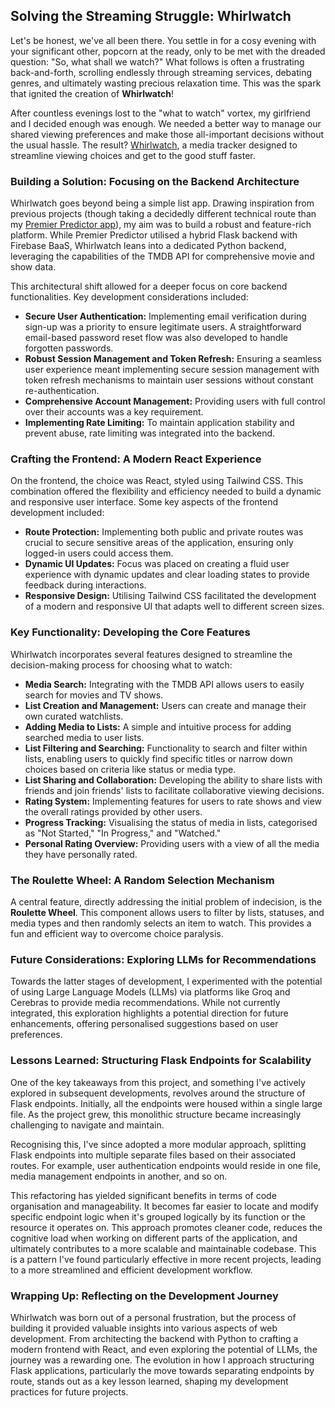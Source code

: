 ## Solving the Streaming Struggle: Whirlwatch

Let's be honest, we've all been there. You settle in for a cosy evening with your significant other, popcorn at the ready, only to be met with the dreaded question: "So, what shall we watch?" What follows is often a frustrating back-and-forth, scrolling endlessly through streaming services, debating genres, and ultimately wasting precious relaxation time. This was the spark that ignited the creation of **Whirlwatch**!

After countless evenings lost to the "what to watch" vortex, my girlfriend and I decided enough was enough. We needed a better way to manage our shared viewing preferences and make those all-important decisions without the usual hassle. The result? [Whirlwatch](https://whirlwatch.onrender.com/), a media tracker designed to streamline viewing choices and get to the good stuff faster.

###  Building a Solution: Focusing on the Backend Architecture

Whirlwatch goes beyond being a simple list app. Drawing inspiration from previous projects (though taking a decidedly different technical route than my [Premier Predictor app](https://atredshaw.github.io/posts/from-code-to-kickoff/)), my aim was to build a robust and feature-rich platform. While Premier Predictor utilised a hybrid Flask backend with Firebase BaaS, Whirlwatch leans into a dedicated Python backend, leveraging the capabilities of the TMDB API for comprehensive movie and show data.

This architectural shift allowed for a deeper focus on core backend functionalities. Key development considerations included:

*   **Secure User Authentication:**  Implementing email verification during sign-up was a priority to ensure legitimate users. A straightforward email-based password reset flow was also developed to handle forgotten passwords.
*   **Robust Session Management and Token Refresh:**  Ensuring a seamless user experience meant implementing secure session management with token refresh mechanisms to maintain user sessions without constant re-authentication.
*   **Comprehensive Account Management:**  Providing users with full control over their accounts was a key requirement.
*   **Implementing Rate Limiting:**  To maintain application stability and prevent abuse, rate limiting was integrated into the backend.

###  Crafting the Frontend: A Modern React Experience

On the frontend, the choice was React, styled using Tailwind CSS. This combination offered the flexibility and efficiency needed to build a dynamic and responsive user interface. Some key aspects of the frontend development included:

*   **Route Protection:** Implementing both public and private routes was crucial to secure sensitive areas of the application, ensuring only logged-in users could access them.
*   **Dynamic UI Updates:**  Focus was placed on creating a fluid user experience with dynamic updates and clear loading states to provide feedback during interactions.
*   **Responsive Design:**  Utilising Tailwind CSS facilitated the development of a modern and responsive UI that adapts well to different screen sizes.

###  Key Functionality:  Developing the Core Features

Whirlwatch incorporates several features designed to streamline the decision-making process for choosing what to watch:

*   **Media Search:** Integrating with the TMDB API allows users to easily search for movies and TV shows.
*   **List Creation and Management:**  Users can create and manage their own curated watchlists.
*   **Adding Media to Lists:**  A simple and intuitive process for adding searched media to user lists.
*   **List Filtering and Searching:**  Functionality to search and filter within lists, enabling users to quickly find specific titles or narrow down choices based on criteria like status or media type.
*   **List Sharing and Collaboration:**  Developing the ability to share lists with friends and join friends' lists to facilitate collaborative viewing decisions.
*   **Rating System:**  Implementing features for users to rate shows and view the overall ratings provided by other users.
*   **Progress Tracking:**  Visualising the status of media in lists, categorised as "Not Started," "In Progress," and "Watched."
*   **Personal Rating Overview:**  Providing users with a view of all the media they have personally rated.

###  The Roulette Wheel:  A Random Selection Mechanism

A central feature, directly addressing the initial problem of indecision, is the **Roulette Wheel**. This component allows users to filter by lists, statuses, and media types and then randomly selects an item to watch. This provides a fun and efficient way to overcome choice paralysis.

###  Future Considerations: Exploring LLMs for Recommendations

Towards the latter stages of development, I experimented with the potential of using Large Language Models (LLMs) via platforms like Groq and Cerebras to provide media recommendations. While not currently integrated, this exploration highlights a potential direction for future enhancements, offering personalised suggestions based on user preferences.

### Lessons Learned: Structuring Flask Endpoints for Scalability

One of the key takeaways from this project, and something I've actively explored in subsequent developments, revolves around the structure of Flask endpoints. Initially, all the endpoints were housed within a single large file. As the project grew, this monolithic structure became increasingly challenging to navigate and maintain.

Recognising this, I've since adopted a more modular approach, splitting Flask endpoints into multiple separate files based on their associated routes. For example, user authentication endpoints would reside in one file, media management endpoints in another, and so on.

This refactoring has yielded significant benefits in terms of code organisation and manageability. It becomes far easier to locate and modify specific endpoint logic when it's grouped logically by its function or the resource it operates on. This approach promotes cleaner code, reduces the cognitive load when working on different parts of the application, and ultimately contributes to a more scalable and maintainable codebase. This is a pattern I've found particularly effective in more recent projects, leading to a more streamlined and efficient development workflow.

### Wrapping Up: Reflecting on the Development Journey

Whirlwatch was born out of a personal frustration, but the process of building it provided valuable insights into various aspects of web development. From architecting the backend with Python to crafting a modern frontend with React, and even exploring the potential of LLMs, the journey was a rewarding one. The evolution in how I approach structuring Flask applications, particularly the move towards separating endpoints by route, stands out as a key lesson learned, shaping my development practices for future projects.
